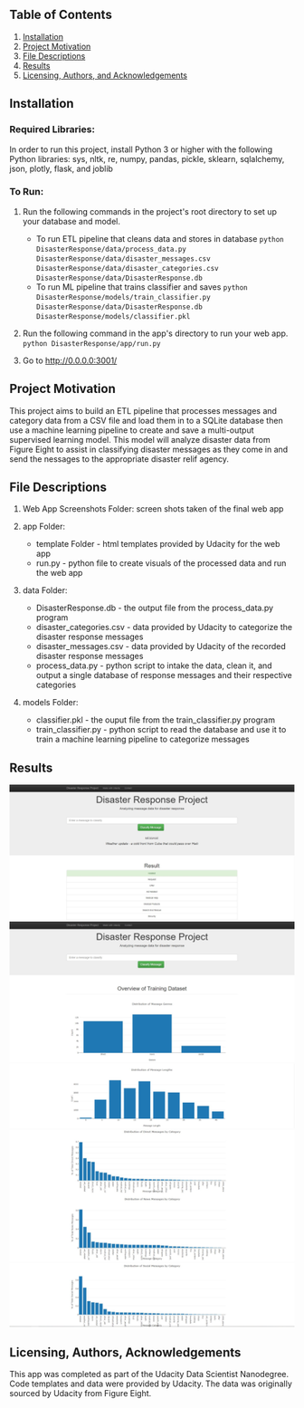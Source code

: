 ## Table of Contents

1. [Installation](#installation)
2. [Project Motivation](#motivation)
3. [File Descriptions](#files)
4. [Results](#results)
5. [Licensing, Authors, and Acknowledgements](#licensing)

## Installation <a name="installation"></a>
### Required Libraries:
In order to run this project, install Python 3 or higher with the following Python libraries: sys, nltk, re, numpy, pandas, pickle, sklearn, sqlalchemy, json, plotly, flask, and joblib
### To Run:
1. Run the following commands in the project's root directory to set up your database and model.

    - To run ETL pipeline that cleans data and stores in database `python DisasterResponse/data/process_data.py DisasterResponse/data/disaster_messages.csv DisasterResponse/data/disaster_categories.csv DisasterResponse/data/DisasterResponse.db`
    - To run ML pipeline that trains classifier and saves `python DisasterResponse/models/train_classifier.py DisasterResponse/data/DisasterResponse.db DisasterResponse/models/classifier.pkl`

2. Run the following command in the app's directory to run your web app.
    `python DisasterResponse/app/run.py`

3. Go to http://0.0.0.0:3001/

## Project Motivation<a name="motivation"></a>

This project aims to build an ETL pipeline that processes messages and category data from a CSV file and load them in to a SQLite database then use a machine learning pipeline to create and save a multi-output supervised learning model. This model will analyze disaster data from Figure Eight to assist in classifying disaster messages as they come in and send the nessages to the appropriate disaster relif agency.

## File Descriptions<a name="files"></a>
1. Web App Screenshots Folder: screen shots taken of the final web app
2. app Folder:

    - template Folder - html templates provided by Udacity for the web app
    - run.py - python file to create visuals of the processed data and run the web app
3. data Folder:

    - DisasterResponse.db - the output file from the process_data.py program
    - disaster_categories.csv - data provided by Udacity to categorize the disaster response messages
    - disaster_messages.csv - data provided by Udacity of the recorded disaster response messages
    - process_data.py - python script to intake the data, clean it, and output a single database of response messages and their respective categories
4. models Folder:

    - classifier.pkl - the ouput file from the train_classifier.py program
    - train_classifier.py - python script to read the database and use it to train a machine learning pipeline to categorize messages

## Results<a name="results"></a>

![File1](https://github.com/jadefreese/DisasterResponse/blob/main/Web%20App%20Screenshots/Classifying%20Message.JPG)
![File2](https://github.com/jadefreese/DisasterResponse/blob/main/Web%20App%20Screenshots/Home%20Page1.JPG)
![File3](https://github.com/jadefreese/DisasterResponse/blob/main/Web%20App%20Screenshots/Home%20Page2.JPG)
![File4](https://github.com/jadefreese/DisasterResponse/blob/main/Web%20App%20Screenshots/Home%20Page3.JPG)
![File5](https://github.com/jadefreese/DisasterResponse/blob/main/Web%20App%20Screenshots/Home%20Page4.JPG)

## Licensing, Authors, Acknowledgements<a name="licensing"></a>
This app was completed as part of the Udacity Data Scientist Nanodegree. Code templates and data were provided by Udacity. The data was originally sourced by Udacity from Figure Eight.


